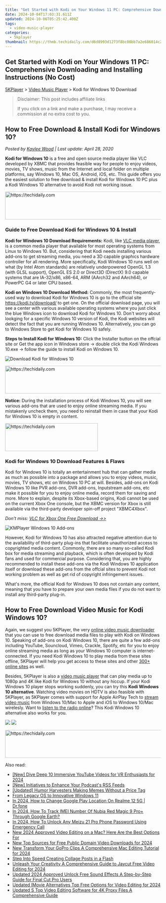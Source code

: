 ```yaml
---
title: "Get Started with Kodi on Your Windows 11 PC: Comprehensive Downloading and Installing Instructions (No Cost)"
date: 2024-10-04T17:03:31.611Z
updated: 2024-10-06T05:25:42.400Z
tags:
  - video-music-player
categories:
  - 5kplayer
thumbnail: https://thmb.techidaily.com/d6d8993d1273f8bc00bb7a2e686014c201566f37966420d7b78cb492b551351d.jpg
---
```


## Get Started with Kodi on Your Windows 11 PC: Comprehensive Downloading and Installing Instructions (No Cost)

[5KPlayer](https://tools.techidaily.com/5kplayer/products/) \> [Video Music Player](https://tools.techidaily.com/5kplayer/video-music-player/) \> Kodi for Windows 10 Download

>  Disclaimer: This post includes affiliate links
>
>  If you click on a link and make a purchase, I may receive a commission at no extra cost to you.
>

## How to Free Download & Install Kodi for Windows 10?

 _Posted by [Kaylee Wood](https://www.quora.com/profile/Amanda-Hu-21) | Last update: April 28, 2020_

**Kodi for Windows 10** is a free and open source media player like VLC developed by XBMC that provides feasible way for people to enjoy videos, movies, TV shows, music from the Internet and local folder on multiple platforms, say Windows 10, Mac OS, Android, iOS, etc. This guide offers you the easiest solution to free download & install Kodi for Windows 10 PC plus a Kodi Windows 10 alternative to avoid Kodi not working issue.

<!-- affiliate ads begin -->
<a href="https://ephamedtechinc.pxf.io/c/5597632/2137210/26400" target="_top" id="2137210">
  <img src="//a.impactradius-go.com/display-ad/26400-2137210" border="0" alt="https://techidaily.com" width="728" height="90"/>
</a>
<img height="0" width="0" src="https://ephamedtechinc.pxf.io/i/5597632/2137210/26400" style="position:absolute;visibility:hidden;" border="0" />
<!-- affiliate ads end -->

### Guide to Free Download Kodi for Windows 10 & Install

**Kodi for Windows 10 Download Requirements:** Kodi, like [VLC media player](https://tools.techidaily.com/5kplayer/video-music-player/), is a common media player that available for most operating systems from Linux to Windows 10\. But, considering that Kodi needs installing various add-ons to get streaming media, you need a 3D capable graphics hardware controller for all rendering. More specifically, Kodi Windows 10 runs well on what (by Intel Atom standards) are relatively underpowered OpenGL 1.3 (with GLSL support), OpenGL ES 2.0 or Direct3D (DirectX) 9.0 capable systems that are IA-32/x86, x86-64, ARM (AArch32 and AArch64), or PowerPC G4 or later CPU based. 

**Kodi on Windows 10 Download Method:** Commonly, the most frequently-used way to download Kodi for Windows 10 is go to the official site https://kodi.tv/download/ to get one. On the official download page, you will see a center with various available operating systems where you just click the blue Windows icon to download Kodi for Windows 10\. Don't worry about lookging for a specific Windows 10 version of Kodi, the Kodi websites will detect the fact that you are running Windows 10\. Alternatively, you can go to Windows Store to get Kodi for Windows 10 safely.

**Steps to Install Kodi for Windows 10:** Click the Installer button on the offcial site or Get the app icon in Windows store -> double click the Kodi Windows 10.exe -> follow the guide to install Kodi on Windows 10.

![Download Kodi for Windows 10](https://www.5kplayer.com/video-music-player/img/kodi-windows10-download.jpg) 

<!-- affiliate ads begin -->
<a href="https://ephamedtechinc.pxf.io/c/5597632/2137228/26400" target="_top" id="2137228">
  <img src="//a.impactradius-go.com/display-ad/26400-2137228" border="0" alt="https://techidaily.com" width="728" height="90"/>
</a>
<img height="0" width="0" src="https://ephamedtechinc.pxf.io/i/5597632/2137228/26400" style="position:absolute;visibility:hidden;" border="0" />
<!-- affiliate ads end -->

**Notice:** During the installation process of Kodi Windows 10, you will see various add-ons that are used to enjoy online streaming media. If you mistakenly uncheck them, you need to reinstall them in case that your Kodi for Windows 10 is empty in content.

<!-- affiliate ads begin -->
<a href="https://united.elfm.net/c/5597632/2139557/4704" target="_top" id="2139557">
  <img src="//a.impactradius-go.com/display-ad/4704-2139557" border="0" alt="https://techidaily.com" width="300" height="90"/>
</a>
<img height="0" width="0" src="https://united.elfm.net/i/5597632/2139557/4704" style="position:absolute;visibility:hidden;" border="0" />
<!-- affiliate ads end -->

### Kodi for Windows 10 Download Features & Flaws

Kodi for Windows 10 is totally an entertainment hub that can gather media as much as possible into a package and allows you to enjoy videos, music, movies, TV shows, etc on Windows 10 PC at will. Besides, add-ons on Kodi Windows 10 like PVR add-ons, DVR add-ons, Inputstream add-ons, etc make it possible for you to enjoy online media, record them for saving and more. More to explain, despite its Xbox-based origins, Kodi cannot be used on the current Xbox One console, but the XBMC version for Xbox is still available via the third-party developer spin-off project "XBMC4Xbox".

_Don't miss: [VLC for Xbox One Free Download ->>](https://tools.techidaily.com/5kplayer/video-music-player/)_

![KMPlayer Windows 10 Add-ons](https://www.5kplayer.com/video-music-player/img/kodi-windows10-addon.jpg)

However, Kodi for Windows 10 has also attracted negative attention due to the availability of third-party plug-ins that facilitate unauthorized access to copyrighted media content. Commonly, there are so many so-called Kodi box for media streaming and playback, which is often developed by Kodi fans and used for commercial purpose. Considering that, you are highly recommended to install these add-ons via the Kodi Windows 10 application itself or download these add-ons from the offcial sites to prevent Kodi not working problem as well as get rid of copyright infringement issues.

What's more, the official Kodi for Windows 10 does not contain any content, meaning that you have to prepare your own media files if you do not want to install any third-party plug-in.

## How to Free Download Video Music for Kodi Windows 10?

Again, we suggest you 5KPlayer, the very [online video music downloader](https://tools.techidaily.com/5kplayer/youtube-download/) that you can use to free download media files to play with Kodi on Windows 10\. Speaking of add-ons on Kodi Windows 10, there are quite a few add-ons including YouTube, Souncloud, Vimeo, Crackle, Spotify, etc for you to enjoy online streaming media as long as your Windows 10 computer is internet-connected. If you need Kodi Windows 10 to play media from these sites offline, 5KPlayer will help you get access to these sites and other [300+ online sites](https://tools.techidaily.com/5kplayer/youtube-download/) as well.

Besides, 5KPlayer is also a [video music player](https://tools.techidaily.com/5kplayer/video-music-player/) that can play media up to 1080p and 4K like Kodi for Windows 10 without any hiccup. If your Kodi Windows 10 player stops working suddenly, you can try this **Kodi Windows 10 alternative**. Watching video movies on HDTV is also feasible with 5KPlayer, as 5KPlayer comes with support for Apple AirPlay Tech to [stream video music](https://tools.techidaily.com/5kplayer/airplay/) from Windows 10/Mac to Apple and iOS to Windows 10/Mac wirelesly. Want to [listen to the radio online](https://tools.techidaily.com/5kplayer/video-music-player/)? This Kodi Windows 10 alternative also works for you. 

[![](https://www.5kplayer.com/video-music-player/../button/freedownwhitewin.png)](https://tools.techidaily.com/5kplayer/products/) [![](https://www.5kplayer.com/video-music-player/../button/freedownbackmac.png)](https://tools.techidaily.com/5kplayer/products/)

<!-- affiliate ads begin -->
<a href="https://unicoeye.pxf.io/c/5597632/2134238/18498" target="_top" id="2134238">
  <img src="//a.impactradius-go.com/display-ad/18498-2134238" border="0" alt="https://techidaily.com" width="728" height="90"/>
</a>
<img height="0" width="0" src="https://unicoeye.pxf.io/i/5597632/2134238/18498" style="position:absolute;visibility:hidden;" border="0" />
<!-- affiliate ads end -->

<ins class="adsbygoogle"
     style="display:block"
     data-ad-format="autorelaxed"
     data-ad-client="ca-pub-7571918770474297"
     data-ad-slot="1223367746"></ins>

<ins class="adsbygoogle"
     style="display:block"
     data-ad-client="ca-pub-7571918770474297"
     data-ad-slot="8358498916"
     data-ad-format="auto"
     data-full-width-responsive="true"></ins>

<span class="atpl-alsoreadstyle">Also read:</span>
<div><ul>
<li><a href="https://youtube-docs.techidaily.com/ive-deep-10-immersive-youtube-videos-for-vr-enthusiasts-for-2024/"><u>[New] Dive Deep 10 Immersive YouTube Videos for VR Enthusiasts for 2024</u></a></li>
<li><a href="https://some-techniques.techidaily.com/new-initiatives-to-enhance-your-podcasts-rss-feeds/"><u>[New] Initiatives to Enhance Your Podcast's RSS Feeds</u></a></li>
<li><a href="https://some-techniques.techidaily.com/updated-humor-harvesters-making-memes-without-a-price-tag/"><u>[Updated] Humor Harvesters Making Memes Without a Price Tag</u></a></li>
<li><a href="https://extra-lessons.techidaily.com/from-legacy-os-to-innovative-windows-11/"><u>From Legacy OS to Innovative Windows 11</u></a></li>
<li><a href="https://review-topics.techidaily.com/in-2024-how-to-change-google-play-location-on-realme-12-5g-drfone-by-drfone-virtual-android/"><u>In 2024, How to Change Google Play Location On Realme 12 5G | Dr.fone</u></a></li>
<li><a href="https://easy-unlock-android.techidaily.com/in-2024-how-to-track-imei-number-of-nubia-red-magic-9-proplus-through-google-earth-by-drfone-android/"><u>In 2024, How To Track IMEI Number Of Nubia Red Magic 9 Pro+ Through Google Earth?</u></a></li>
<li><a href="https://android-unlock.techidaily.com/in-2024-how-to-unlock-any-meizu-21-pro-phone-password-using-emergency-call-by-drfone-android/"><u>In 2024, How To Unlock Any Meizu 21 Pro Phone Password Using Emergency Call</u></a></li>
<li><a href="https://video-ai-editor.techidaily.com/new-2024-approved-video-editing-on-a-mac-here-are-the-best-options-for/"><u>New 2024 Approved Video Editing on a Mac? Here Are the Best Options For</u></a></li>
<li><a href="https://video-ai-editor.techidaily.com/new-top-sources-for-free-public-domain-video-downloads-for-2024/"><u>New Top Sources for Free Public Domain Video Downloads for 2024</u></a></li>
<li><a href="https://video-ai-editor.techidaily.com/new-transform-your-gopro-clips-a-comprehensive-mac-editing-tutorial-for-2024/"><u>New Transform Your GoPro Clips A Comprehensive Mac Editing Tutorial for 2024</u></a></li>
<li><a href="https://extra-hints.techidaily.com/step-into-speed-creating-collage-posts-in-a-flash/"><u>Step Into Speed Creating Collage Posts in a Flash</u></a></li>
<li><a href="https://video-ai-editor.techidaily.com/unleash-your-creativity-a-comprehensive-guide-to-jaycut-free-video-editing-for-2024/"><u>Unleash Your Creativity A Comprehensive Guide to Jaycut Free Video Editing for 2024</u></a></li>
<li><a href="https://video-ai-editor.techidaily.com/updated-2024-approved-unlock-free-sound-effects-a-step-by-step-guide-for-final-cut-pro-users/"><u>Updated 2024 Approved Unlock Free Sound Effects A Step-by-Step Guide for Final Cut Pro Users</u></a></li>
<li><a href="https://video-ai-editor.techidaily.com/updated-imovie-alternatives-top-free-options-for-video-editing-for-2024/"><u>Updated IMovie Alternatives Top Free Options for Video Editing for 2024</u></a></li>
<li><a href="https://video-ai-editor.techidaily.com/updated-s-top-video-editing-software-for-4k-proxy-files-a-comprehensive-guide/"><u>Updated S Top Video Editing Software for 4K Proxy Files A Comprehensive Guide</u></a></li>
</ul></div>

